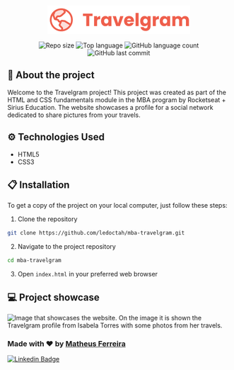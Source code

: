 <p align="center">
  <img src="./assets/Logo.svg" alt="Logo do Travelgram">
</p>

<div align="center">
  <img alt="Repo size" src="https://img.shields.io/github/repo-size/ledoctah/mba-travelgram">
  <img alt="Top language" src="https://img.shields.io/github/languages/top/ledoctah/mba-travelgram">
  <img alt="GitHub language count" src="https://img.shields.io/github/languages/count/ledoctah/mba-travelgram">
  <img alt="GitHub last commit" src="https://img.shields.io/github/last-commit/ledoctah/mba-travelgram">
</div>

## 🔎 About the project
Welcome to the Travelgram project! This project was created as part of the HTML and CSS fundamentals module in the MBA program by Rocketseat + Sirius Education. The website showcases a profile for a social network dedicated to share pictures from your travels.

## ⚙️ Technologies Used
- HTML5
- CSS3

## 📋 Installation
To get a copy of the project on your local computer, just follow these steps:
1. Clone the repository
```bash
git clone https://github.com/ledoctah/mba-travelgram.git
```
2. Navigate to the project repository
```bash
cd mba-travelgram
```
3. Open `index.html` in your preferred web browser

## 💻 Project showcase

<img width="949" alt="Image that showcases the website. On the image it is shown the Travelgram profile from Isabela Torres with some photos from her travels." src="https://github.com/ledoctah/mba-travelgram/assets/50998959/186c9554-14d5-4f01-b17c-b3f79a83422c">

### Made with ❤ by [Matheus Ferreira](https://www.github.com/ledoctah)

[![Linkedin Badge](https://img.shields.io/badge/-Matheus%20Ferreira-6633cc?style=flat-square&logo=Linkedin&logoColor=white&link=https://www.linkedin.com/in/o-matheus-ferreira/)](https://www.linkedin.com/in/o-matheus-ferreira/)
